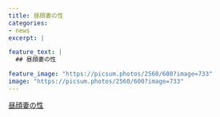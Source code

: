 ```yaml
---
title: 昼顔妻の性
categories:
- news
excerpt: |

feature_text: |
  ## 昼顔妻の性

feature_image: "https://picsum.photos/2560/600?image=733"
image: "https://picsum.photos/2560/600?image=733"
---
```


[昼顔妻の性](https://www.necoweb.com/neco/program/detail.php?id=5656&)
